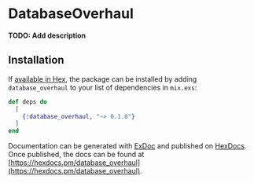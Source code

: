 # DatabaseOverhaul

**TODO: Add description**

## Installation

If [available in Hex](https://hex.pm/docs/publish), the package can be installed
by adding `database_overhaul` to your list of dependencies in `mix.exs`:

```elixir
def deps do
  [
    {:database_overhaul, "~> 0.1.0"}
  ]
end
```

Documentation can be generated with [ExDoc](https://github.com/elixir-lang/ex_doc)
and published on [HexDocs](https://hexdocs.pm).  
Once published, the docs can be found at [https://hexdocs.pm/database_overhaul](https://hexdocs.pm/database_overhaul).
